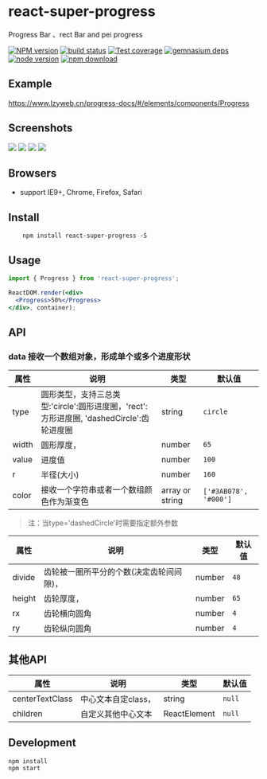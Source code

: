 # react-super-progress

Progress Bar 、rect Bar and pei progress

[![NPM version][npm-image]][npm-url]
[![build status][travis-image]][travis-url]
[![Test coverage][coveralls-image]][coveralls-url]
[![gemnasium deps][gemnasium-image]][gemnasium-url]
[![node version][node-image]][node-url]
[![npm download][download-image]][download-url]

[npm-image]: http://img.shields.io/npm/v/rc-progress.svg?style=flat-square
[npm-url]: http://npmjs.org/package/rc-progress
[travis-image]: https://img.shields.io/travis/react-component/progress.svg?style=flat-square
[travis-url]: https://travis-ci.org/react-component/progress
[coveralls-image]: https://img.shields.io/coveralls/react-component/progress.svg?style=flat-square
[coveralls-url]: https://coveralls.io/r/react-component/progress?branch=master
[gemnasium-image]: http://img.shields.io/gemnasium/react-component/progress.svg?style=flat-square
[gemnasium-url]: https://gemnasium.com/react-component/progress
[node-image]: https://img.shields.io/badge/node.js-%3E=_0.10-green.svg?style=flat-square
[node-url]: http://nodejs.org/download/
[download-image]: https://img.shields.io/npm/dm/rc-progress.svg?style=flat-square
[download-url]: https://npmjs.org/package/rc-progress

## Example

https://www.lzyweb.cn/progress-docs/#/elements/components/Progress

## Screenshots

<img src="http://120.78.184.181/img/p1.jpeg" />
<img src="http://120.78.184.181/img/p2.jpeg" />
<img src="http://120.78.184.181/img/p3.jpeg" />
<img src="http://120.78.184.181/img/p4.jpeg" />

## Browsers

* support IE9+, Chrome, Firefox, Safari

## Install

```ssh
    npm install react-super-progress -S
```

## Usage

```jsx
import { Progress } from 'react-super-progress';

ReactDOM.render(<div>
  <Progress>50%</Progress>
</div>, container);
```

## API
### data 接收一个数组对象，形成单个或多个进度形状

|   属性         |                       说明                       |  类型   |   默认值    |
| ---------------| ------------------------------------------------ | ------- | ----------- |
| type     | 圆形类型，支持三总类型:'circle':圆形进度圈，'rect':方形进度圈, 'dashedCircle':齿轮进度圈  | string  | ``circle`` |
| width     | 圆形厚度，                                                | number  | ``65`` |
| value   | 进度值                                                   | number  | ``100`` |
| r      | 半径(大小)                                                  | number  | ``160`` |
| color  | 接收一个字符串或者一个数组颜色作为渐变色              | array or string  | ``['#3AB078', '#000']`` |

> 注：当type='dashedCircle'时需要指定额外参数

|   属性         |                       说明                       |  类型   |   默认值    |
| ---------------| ------------------------------------------------ | ------- | ----------- |
| divide     | 齿轮被一圈所平分的个数(决定齿轮间间隙)，                    | number  | ``48`` |
| height     | 齿轮厚度，                                             | number  | ``65`` |
| rx  | 齿轮横向圆角                                                   | number  | ``4`` |
| ry    | 齿轮纵向圆角                                                 | number  | ``4`` |


## 其他API

|   属性         |                       说明                       |  类型   |   默认值    |
| ---------------| ------------------------------------------------ | ------- | ----------- |
| centerTextClass | 中心文本自定class，                                | string  | ``null`` |
| children  | 自定义其他中心文本                                      | ReactElement  | ``null`` |


## Development

```
npm install
npm start
```
